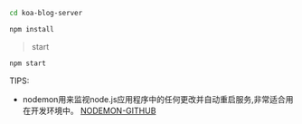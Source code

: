 ```bash
cd koa-blog-server

npm install
```

> start

```bash
npm start
```

TIPS:
+ nodemon用来监视node.js应用程序中的任何更改并自动重启服务,非常适合用在开发环境中。
  [NODEMON-GITHUB](https://github.com/remy/nodemon#nodemon)
